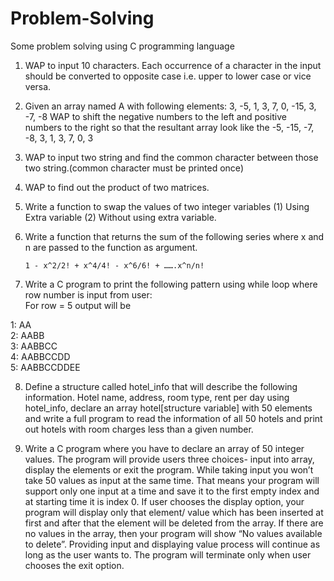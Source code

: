 # Problem-Solving
Some problem solving using C programming language

1. WAP to input 10 characters. Each occurrence of a character in the input should be converted  to opposite case i.e. upper to lower case or vice versa.

2. Given an array named A with following elements: 3, -5, 1, 3, 7, 0, -15, 3, -7, -8 WAP to shift the negative numbers to the left and positive numbers to the right so that the resultant array look like the -5, -15, -7, -8, 3, 1, 3, 7, 0, 3 

3. WAP to input two string and find the common character between those two string.(common  character must be printed once) 

4. WAP to find out the product of two matrices. 

5. Write a function to swap the values of two integer variables (1) Using Extra variable (2) Without using extra variable. 

6. Write a function that returns the sum of the following series where x and n are passed to the function as argument.

       1 - x^2/2! + x^4/4! - x^6/6! + …….x^n/n! 

7. Write a C program to print the following pattern using while loop where row number is input from user: \
For row = 5 output will be

1: AA \
2: AABB \
3: AABBCC \
4: AABBCCDD \
5: AABBCCDDEE

8. Define a structure called hotel_info that will describe the following information. Hotel name, address, room type, rent per day using hotel_info, declare an array hotel[structure variable] with 50 elements and write a full  program to read the information of all 50 hotels and print out hotels with room charges less than a  given number. 

9. Write a C program where you have to declare an array of 50 integer values. The program will provide users three choices- input into array, display the elements or exit the program. While taking input you won’t take 50 values as input at the same time. That means your program will support only one input at a time and save it to the first empty index and at starting time it is  index 0. If user chooses the display option, your program will display only that element/ value  which has been inserted at first and after that the element will be deleted from the array. If there are  no values in the array, then your program will show “No values available to delete”. Providing  input and displaying value process will continue as long as the user wants to. The program will  terminate only when user chooses the exit option.
